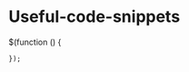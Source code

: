 # Useful-code-snippets

$(function () {
      
    });

<script
      src="https://cdn.jsdelivr.net/npm/dayjs@1.11.3/dayjs.min.js"
      integrity="sha256-iu/zLUB+QgISXBLCW/mcDi/rnf4m4uEDO0wauy76x7U="
      crossorigin="anonymous"
    ></script>
    
    

  <script
      src="https://code.jquery.com/jquery-3.5.1.min.js"
      integrity="sha256-9/aliU8dGd2tb6OSsuzixeV4y/faTqgFtohetphbbj0="
      crossorigin="anonymous"
    ></script>
